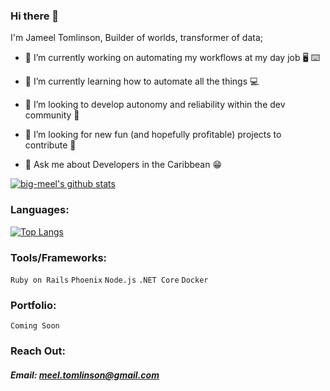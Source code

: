 ### Hi there 👋

I'm Jameel Tomlinson, Builder of worlds, transformer of data;

- 🔭 I’m currently working on automating my workflows at my day job :desktop_computer: :keyboard:

- 🌱 I’m currently learning how to automate all the things :computer:

- 👯 I’m looking to develop autonomy and reliability within the dev community :handshake:

- 🤔 I’m looking for new fun (and hopefully profitable) projects to contribute :thinking:

- 💬 Ask me about Developers in the Caribbean :grin:


[![big-meel's github stats](https://github-readme-stats.vercel.app/api?username=big-meel&show_icons=true&hide_border=true&theme=radical)](https://github.com/anuraghazra/github-readme-stats)


### Languages:

[![Top Langs](https://github-readme-stats.vercel.app/api/top-langs/?username=big-meel&layout=compact&hide_border=true&theme=radical)](https://github.com/anuraghazra/github-readme-stats)


### Tools/Frameworks:
`Ruby on Rails`
`Phoenix`
`Node.js`
`.NET Core`
`Docker`

### Portfolio:
`Coming Soon`

### Reach Out:
##### Email: meel.tomlinson@gmail.com



